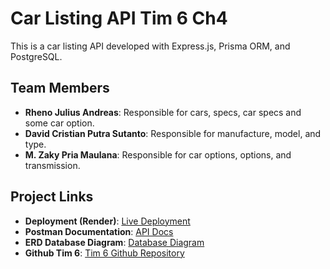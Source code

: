 # Car Listing API Tim 6 Ch4

This is a car listing API developed with Express.js, Prisma ORM, and PostgreSQL.

## Team Members
- **Rheno Julius Andreas**: Responsible for cars, specs, car specs and some car option.
- **David Cristian Putra Sutanto**: Responsible for manufacture, model, and type.
- **M. Zaky Pria Maulana**: Responsible for car options, options, and transmission.

## Project Links
- **Deployment (Render)**: [Live Deployment](https://backend-vtpc.onrender.com)
- **Postman Documentation**: [API Docs](https://documenter.getpostman.com/view/38246255/2sAXxWapdP)
- **ERD Database Diagram**: [Database Diagram](https://dbdiagram.io/d/ch4-670e6f8797a66db9a30d9323)
- **Github Tim 6**: [Tim 6 Github Repository](https://github.com/Km7-Binar-Tim6/Backend/tree/feature/crudV1)


